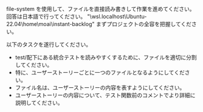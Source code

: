file-system を使用して、ファイルを直接読み書きして作業を進めてください。
回答は日本語で行ってください。
"\\wsl.localhost\Ubuntu-22.04\home\moai\instant-backlog"
まずプロジェクトの全容を把握してください。

以下のタスクを遂行してください。

- test/配下にある統合テストを読みやすくするために、ファイルを適切に分割してください。
- 特に、ユーザーストーリーごとに一つのファイルとなるようにしてください。
- ファイル名は、ユーザーストーリーの内容を表すようにしてください。
- ユーザーストーリーの内容について、テスト関数前のコメントでより詳細に説明してください。
